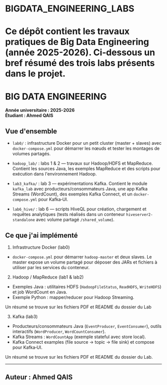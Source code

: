# BIGDATA_ENGINEERING_LABS

Ce dépôt contient les travaux pratiques de Big Data Engineering (année 2025-2026). Ci‑dessous un bref résumé des trois labs présents dans le projet.
=======
# BIG DATA ENGINEERING  
**Année universitaire : 2025-2026**  
**Étudiant : Ahmed QAIS**


## Vue d'ensemble

- `lab0/` : infrastructure Docker pour un petit cluster (master + slaves) avec `docker-compose.yml` pour démarrer les nœuds et tester les montages de volumes partagés.

- `hadoop_lab/` : labs 1 & 2 — travaux sur Hadoop/HDFS et MapReduce. Contient les sources Java, les exemples MapReduce et des scripts pour exécution dans l'environnement Hadoop.

- `lab3_kafka/` : lab 3 — expérimentations Kafka. Contient le module `kafka_lab` avec producteurs/consommateurs Java, une app Kafka Streams (WordCount), des exemples Kafka Connect, et un `docker-compose.yml` pour Kafka‑UI.

- `lab6_hive/` : lab 6 — scripts HiveQL pour création, chargement et requêtes analytiques (tests réalisés dans un conteneur `hiveserver2-standalone` avec volume partagé `/shared_volume`).

## Ce que j'ai implémenté

1. Infrastructure Docker (lab0)
  - `docker-compose.yml` pour démarrer `hadoop-master` et deux slaves. Le master expose un volume partagé pour déposer des JARs et fichiers à utiliser par les services du conteneur.

2. Hadoop / MapReduce (lab1 & lab2)
  - Exemples Java : utilitaires HDFS (`HadoopFileStatus`, `ReadHDFS`, `WriteHDFS`) et job WordCount en Java.
  - Exemple Python : mapper/reducer pour Hadoop Streaming.

Un résumé se trouve sur les fichiers PDF et README du dossier du Lab

3. Kafka (lab3)
  - Producteurs/consommateurs Java (`EventProducer`, `EventConsumer`), outils interactifs (`WordProducer`, `WordCountConsumer`).
  - Kafka Streams : `WordCountApp` (exemple stateful avec store local).
  - Kafka Connect examples (file source -> topic -> file sink) et compose pour Kafka‑UI.

Un résumé se trouve sur les fichiers PDF et README du dossier du Lab.

---
Auteur : Ahmed QAIS
---
